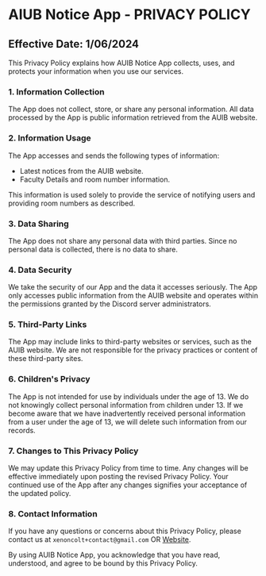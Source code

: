 # AIUB Notice App - PRIVACY POLICY

## Effective Date: 1/06/2024

This Privacy Policy explains how AUIB Notice App collects, uses, and protects your information when you use our services.

### 1. Information Collection
The App does not collect, store, or share any personal information. All data processed by the App is public information retrieved from the AUIB website.

### 2. Information Usage
The App accesses and sends the following types of information:

- Latest notices from the AUIB website.
- Faculty Details and room number information.

This information is used solely to provide the service of notifying users and providing room numbers as described.

### 3. Data Sharing
The App does not share any personal data with third parties. Since no personal data is collected, there is no data to share.

### 4. Data Security
We take the security of our App and the data it accesses seriously. The App only accesses public information from the AUIB website and operates within the permissions granted by the Discord server administrators. 

### 5. Third-Party Links
The App may include links to third-party websites or services, such as the AUIB website. We are not responsible for the privacy practices or content of these third-party sites.

### 6. Children's Privacy
The App is not intended for use by individuals under the age of 13. We do not knowingly collect personal information from children under 13. If we become aware that we have inadvertently received personal information from a user under the age of 13, we will delete such information from our records.

### 7. Changes to This Privacy Policy
We may update this Privacy Policy from time to time. Any changes will be effective immediately upon posting the revised Privacy Policy. Your continued use of the App after any changes signifies your acceptance of the updated policy.

### 8. Contact Information
If you have any questions or concerns about this Privacy Policy, please contact us at `xenoncolt+contact@gmail.com` OR [Website](https://xenoncolt.xyz).

By using AUIB Notice App, you acknowledge that you have read, understood, and agree to be bound by this Privacy Policy.
